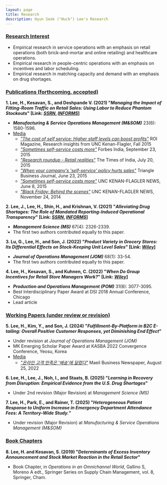 ```yaml
---
layout: page
title: Research
description: Hyun Seok ("Huck") Lee's Research
---
```


### <u>Research Interest </u>
* Empirical research in service operations with an emphasis on retail operations (both brick-and-mortar and online retailing) and healthcare operations.
* Empirical research in people-centric operations with an emphasis on incentives and labor scheduling.
* Empirical research in matching capacity and demand with an emphasis on drug shortages.

### <u>Publications (forthcoming, accepted) </u>
**1. Lee, H., Kesavan, S., and Deshpande V. (2021) "*Managing the Impact of Fitting-Room Traffic on Retail Sales: Using Labor to Reduce Phantom Stockouts*" [Link: [*SSRN*](https://papers.ssrn.com/sol3/papers.cfm?abstract_id=2523680), [*INFORMS*](https://pubsonline.informs.org/doi/10.1287/msom.2020.0884)]**
  * ***Manufacturing & Service Operations Management (M&SOM)*** 23(6): 1580-1596.
  * <u>Media</u>
    * [*"The cost of self service: Higher staff levels can boost profits"*](http://contentviewer.adobe.com/s/ROI%20Magazine/43d7e10e-dd4d-4050-add4-f5dcc8372bf7/ROI%20Magazine-Fall%202015/05_Cost_of_Self_Service.html#page_0) ROI Magazine, Research insights from UNC Kenan-Flagler, Fall 2015
    * [*"Sometimes self-service costs more"*](http://www.forbesindia.com/article/kenanflagler/sometimes-selfservice-costs-more/41003/1) Forbes India, September 23, 2015
    * [*"Research roundup - Retail realities"*](https://timesofindia.indiatimes.com/home/education/news/Research-roundup-Retail-realities/articleshow/48139253.cms) The Times of India, July 20, 2015
    * [*"When your company's 'self-service' policy hurts sales"*](https://www.bizjournals.com/triangle/news/2015/06/23/when-your-companys-self-serve-policy-hurts-sales.html) Triangle Business Journal, June 23, 2015
    * [*"Sometimes self-service costs more"*](https://www.kenan-flagler.unc.edu/news/2015/06/ROI-selfservice) UNC KENAN-FLAGLER NEWS, June 8, 2015
    * [*"Black Friday: Behind the scenes"*](https://www.kenan-flagler.unc.edu/news/black-friday-behind-the-scenes/) UNC KENAN-FLAGLER NEWS, November 24, 2014

**2. Lee, J., Lee, H., Shin, H., and Krishnan, V. (2021) "*Alleviating Drug Shortages: The Role of Mandated Reporting-Induced Operational Transparency*" [Link: [*SSRN*](https://papers.ssrn.com/sol3/papers.cfm?abstract_id=3565467), [*INFORMS*](https://pubsonline.informs.org/doi/10.1287/mnsc.2020.3857)]**
   * ***Management Science (MS)*** 67(4): 2326-2339.
   * The first two authors contributed equally to this paper.

**3. Lu, G., Lee, H., and Son, J. (2022) "*Product Variety in Grocery Stores: Its Differential Effects on Stock-Keeping Unit Level Sales*" [Link: [*Wiley*](https://onlinelibrary.wiley.com/doi/epdf/10.1002/joom.1158)]**
   * ***Journal of Operations Management (JOM)*** 68(1): 33-54.
   * The first two authors contributed equally to this paper.

**4. Lee, H., Kesavan, S., and Kuhnen, C. (2022) "*When Do Group Incentives for Retail Store Managers Work?*" [Link: [*Wiley*](https://onlinelibrary.wiley.com/doi/epdf/10.1111/poms.13740)]**
   * ***Production and Operations Management (POM)*** 31(8): 3077-3095.
   * Best Interdisciplinary Paper Award at DSI 2018 Annual Conference, Chicago
   * Lead article

### <u>Working Papers (under review or revision)</u>

**5. Lee, H., Kim, Y., and Son, J. (2024) "*Fulfillment-By-Platform in B2C E-tailing: Overall Positive Customer Responses, yet Diminishing End Effect*"**
   * Under revision at *Journal of Operations Management (JOM)*
   * MK Emerging Scholar Paper Award at KASBA 2022 Convergence Conference, Yeosu, Korea
   * <u>Media</u>
     * [*"온라인 고객 만족은 '배송'에 달렸다"*](https://www.mk.co.kr/news/business/view/2022/08/750469/) Maeil Business Newspaper, August 25, 2022

**6. Lee, H., Lee, J., Noh, I., and Staats, B. (2025) "*Learning in Recovery from Disruption: Empirical Evidence from the U.S. Drug Shortages*"**
   * Under 2nd revision (Major Revision) at *Management Science (MS)*

**7. Lee, H., Park, E., and Rainer, T. (2025) "*Heterogeneous Patient Response to Uniform Increase in Emergency Department Attendance Fees: A Territory-Wide Study.*"**
   * Under revision (Major Revision) at *Manufacturing & Service Operations Management (M&SOM)*


### <u>Book Chapters</u>
**8. Lee, H. and Kesavan, S. (2019) "*Determinants of Excess Inventory Announcement and Stock Market Reaction in the Retail Sector*"**
   * Book Chapter, in *Operations in an Omnichannel World*, Gallino S, Moreno A edt., Springer Series on Supply Chain Management, vol. 8, Springer, Cham.

<!-- 
[click here for the most recent version of the paper]({{ BASE_PATH}}/pages/working_papers/sample-working-paper.pdf)
-->

<!-- Note: this is how to write a comment in HTML. Everything in here won't show up on your webpage.-->

<!--
To increase the size of the title, use fewer # in front of the paper title.
To decrease the size of the title, use more #. 
To remove the italics, remove the * before and after the description
To remove the underline from the title, remove the <u> tags (<u> and </u>)
-->
